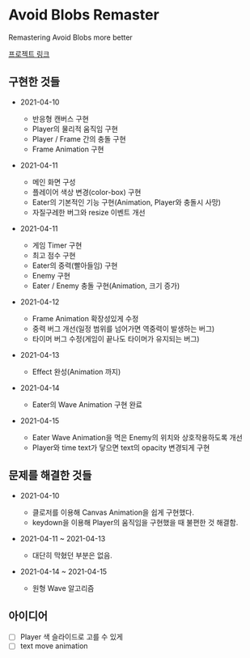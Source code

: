 # Avoid Blobs Remaster

Remastering Avoid Blobs more better

[프로젝트 링크](https://pshtony1.github.io/test-game/)

## 구현한 것들

- 2021-04-10

  - 반응형 캔버스 구현
  - Player의 물리적 움직임 구현
  - Player / Frame 간의 충돌 구현
  - Frame Animation 구현

- 2021-04-11

  - 메인 화면 구성
  - 플레이어 색상 변경(color-box) 구현
  - Eater의 기본적인 기능 구현(Animation, Player와 충돌시 사망)
  - 자질구레한 버그와 resize 이벤트 개선

- 2021-04-11

  - 게임 Timer 구현
  - 최고 점수 구현
  - Eater의 중력(빨아들임) 구현
  - Enemy 구현
  - Eater / Enemy 충돌 구현(Animation, 크기 증가)

- 2021-04-12

  - Frame Animation 확장성있게 수정
  - 중력 버그 개선(일정 범위를 넘어가면 역중력이 발생하는 버그)
  - 타이머 버그 수정(게임이 끝나도 타이머가 유지되는 버그)

- 2021-04-13

  - Effect 완성(Animation 까지)

- 2021-04-14

  - Eater의 Wave Animation 구현 완료

- 2021-04-15

  - Eater Wave Animation을 먹은 Enemy의 위치와 상호작용하도록 개선
  - Player와 time text가 닿으면 text의 opacity 변경되게 구현

## 문제를 해결한 것들

- 2021-04-10

  - 클로저를 이용해 Canvas Animation을 쉽게 구현했다.
  - keydown을 이용해 Player의 움직임을 구현했을 때 불편한 것 해결함.

- 2021-04-11 ~ 2021-04-13

  - 대단히 막혔던 부분은 없음.

- 2021-04-14 ~ 2021-04-15

  - 원형 Wave 알고리즘

## 아이디어

- [ ] Player 색 슬라이드로 고를 수 있게
- [ ] text move animation
